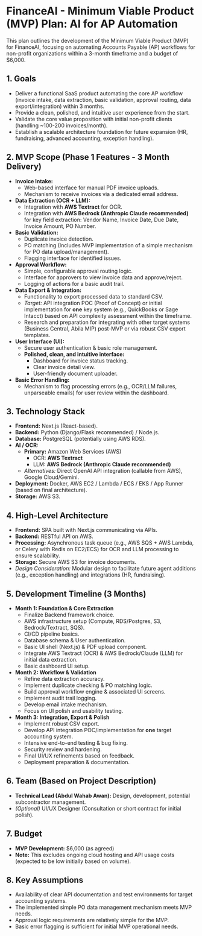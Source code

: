 # FinanceAI - Minimum Viable Product (MVP) Plan: AI for AP Automation

This plan outlines the development of the Minimum Viable Product (MVP) for FinanceAI, focusing on automating Accounts Payable (AP) workflows for non-profit organizations within a 3-month timeframe and a budget of $6,000.

## 1. Goals

*   Deliver a functional SaaS product automating the core AP workflow (invoice intake, data extraction, basic validation, approval routing, data export/integration) within 3 months.
*   Provide a clean, polished, and intuitive user experience from the start.
*   Validate the core value proposition with initial non-profit clients (handling ~100-200 invoices/month).
*   Establish a scalable architecture foundation for future expansion (HR, fundraising, advanced accounting, exception handling).

## 2. MVP Scope (Phase 1 Features - 3 Month Delivery)

*   **Invoice Intake:**
    *   Web-based interface for manual PDF invoice uploads.
    *   Mechanism to receive invoices via a dedicated email address.
*   **Data Extraction (OCR + LLM):**
    *   Integration with **AWS Textract** for OCR.
    *   Integration with **AWS Bedrock (Anthropic Claude recommended)** for key field extraction: Vendor Name, Invoice Date, Due Date, Invoice Amount, PO Number.
*   **Basic Validation:**
    *   Duplicate invoice detection.
    *   PO matching (Includes MVP implementation of a simple mechanism for PO data upload/management).
    *   Flagging interface for identified issues.
*   **Approval Workflow:**
    *   Simple, configurable approval routing logic.
    *   Interface for approvers to view invoice data and approve/reject.
    *   Logging of actions for a basic audit trail.
*   **Data Export & Integration:**
    *   Functionality to export processed data to standard CSV.
    *   *Target:* API integration POC (Proof of Concept) or initial implementation for **one** key system (e.g., QuickBooks or Sage Intacct) based on API complexity assessment within the timeframe.
    *   Research and preparation for integrating with other target systems (Business Central, Abila MIP) post-MVP or via robust CSV export templates.
*   **User Interface (UI):**
    *   Secure user authentication & basic role management.
    *   **Polished, clean, and intuitive interface:**
        *   Dashboard for invoice status tracking.
        *   Clear invoice detail view.
        *   User-friendly document uploader.
*   **Basic Error Handling:**
    *   Mechanism to flag processing errors (e.g., OCR/LLM failures, unparseable emails) for user review within the dashboard.

## 3. Technology Stack

*   **Frontend:** Next.js (React-based).
*   **Backend:** Python (Django/Flask recommended) / Node.js.
*   **Database:** PostgreSQL (potentially using AWS RDS).
*   **AI / OCR:**
    *   **Primary:** Amazon Web Services (AWS)
        *   OCR: **AWS Textract**
        *   LLM: **AWS Bedrock (Anthropic Claude recommended)**
    *   *Alternatives:* Direct OpenAI API integration (callable from AWS), Google Cloud/Gemini.
*   **Deployment:** Docker, AWS EC2 / Lambda / ECS / EKS / App Runner (based on final architecture).
*   **Storage:** AWS S3.

## 4. High-Level Architecture

*   **Frontend:** SPA built with Next.js communicating via APIs.
*   **Backend:** RESTful API on AWS.
*   **Processing:** Asynchronous task queue (e.g., AWS SQS + AWS Lambda, or Celery with Redis on EC2/ECS) for OCR and LLM processing to ensure scalability.
*   **Storage:** Secure AWS S3 for invoice documents.
*   *Design Consideration:* Modular design to facilitate future agent additions (e.g., exception handling) and integrations (HR, fundraising).

## 5. Development Timeline (3 Months)

*   **Month 1: Foundation & Core Extraction**
    *   Finalize Backend framework choice.
    *   AWS infrastructure setup (Compute, RDS/Postgres, S3, Bedrock/Textract, SQS).
    *   CI/CD pipeline basics.
    *   Database schema & User authentication.
    *   Basic UI shell (Next.js) & PDF upload component.
    *   Integrate AWS Textract (OCR) & AWS Bedrock/Claude (LLM) for initial data extraction.
    *   Basic dashboard UI setup.
*   **Month 2: Workflow & Validation**
    *   Refine data extraction accuracy.
    *   Implement duplicate checking & PO matching logic.
    *   Build approval workflow engine & associated UI screens.
    *   Implement audit trail logging.
    *   Develop email intake mechanism.
    *   Focus on UI polish and usability testing.
*   **Month 3: Integration, Export & Polish**
    *   Implement robust CSV export.
    *   Develop API integration POC/implementation for **one** target accounting system.
    *   Intensive end-to-end testing & bug fixing.
    *   Security review and hardening.
    *   Final UI/UX refinements based on feedback.
    *   Deployment preparation & documentation.

## 6. Team (Based on Project Description)

*   **Technical Lead (Abdul Wahab Awan):** Design, development, potential subcontractor management.
*   *(Optional)* UI/UX Designer (Consultation or short contract for initial polish).

## 7. Budget

*   **MVP Development:** $6,000 (as agreed)
*   **Note:** This excludes ongoing cloud hosting and API usage costs (expected to be low initially based on volume).

## 8. Key Assumptions

*   Availability of clear API documentation and test environments for target accounting systems.
*   The implemented simple PO data management mechanism meets MVP needs.
*   Approval logic requirements are relatively simple for the MVP.
*   Basic error flagging is sufficient for initial MVP operational needs. 